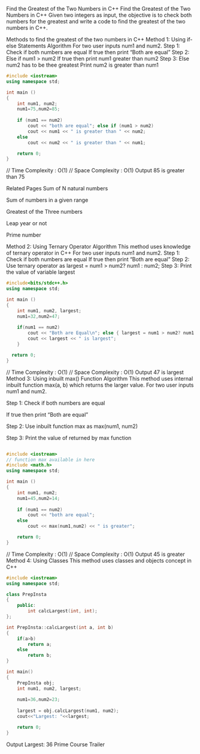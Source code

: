 Find the Greatest of the Two Numbers in C++
Find the Greatest of the Two Numbers in C++
Given two integers as input, the objective is to check both numbers for the greatest and write a code to find the greatest of the two numbers in C++.

Methods to find the greatest of the two numbers in C++
Method 1: Using if-else Statements
Algorithm
For two user inputs num1 and num2.
Step 1: Check if both numbers are equal
If true then print “Both are equal”
Step 2: Else if num1 > num2
If true then print num1 greater than num2
Step 3: Else num2 has to be thee greatest
Print num2 is greater than num1
```cpp
#include <iostream>
using namespace std;

int main ()
{
    int num1, num2;
    num1=75,num2=85;
 
    if (num1 == num2)
        cout << "both are equal"; else if (num1 > num2)
        cout << num1 << " is greater than " << num2;
    else
        cout << num2 << " is greater than " << num1;

    return 0;
}
```
// Time Complexity : O(1)
// Space Complexity : O(1)
Output
85 is greater than 75

Related Pages
Sum of N natural numbers

Sum of numbers in a given range
 
Greatest of the Three numbers

Leap year or not

Prime number

Method 2: Using Ternary Operator
Algorithm
This method uses knowledge of ternary operator in C++ For two user inputs num1 and num2.
Step 1: Check if both numbers are equal
If true then print “Both are equal”
Step 2: Use ternary operator as largest = num1 > num2? num1 : num2;
Step 3: Print the value of variable largest
```cpp
#include<bits/stdc++.h>
using namespace std;

int main ()
{
    int num1, num2, largest;
    num1=32,num2=47; 
 
    if(num1 == num2)
        cout << "Both are Equal\n"; else { largest = num1 > num2? num1 : num2;
        cout << largest << " is largest";
    }

  return 0;
}
```
// Time Complexity : O(1)
// Space Complexity : O(1)
Output
47 is largest
Method 3: Using inbuilt max() Function
Algorithm
This method uses internal inbuilt function max(a, b) which returns the larger value. For two user inputs num1 and num2.

Step 1: Check if both numbers are equal

If true then print “Both are equal”

Step 2: Use inbuilt function max as max(num1, num2)

Step 3: Print the value of returned by max function

```cpp

#include <iostream>  
// function max available in here
#include <math.h>
using namespace std;

int main ()
{
    int num1, num2;
    num1=45,num2=14;
 
    if (num1 == num2)
        cout << "both are equal";
    else
        cout << max(num1,num2) << " is greater";

    return 0;
}
```
// Time Complexity : O(1)
// Space Complexity : O(1)
Output
45 is greater
Method 4: Using Classes
This method uses classes and objects concept in C++
```cpp
#include <iostream> 
using namespace std;

class PrepInsta
{
    public:
        int calcLargest(int, int);
};

int PrepInsta::calcLargest(int a, int b)
{
    if(a>b)
        return a;
    else
        return b;
}

int main()
{
    PrepInsta obj;
    int num1, num2, largest;
    
    num1=36,num2=23;
    
    largest = obj.calcLargest(num1, num2);
    cout<<"Largest: "<<largest;

    return 0;
}

```
Output
Largest: 36
Prime Course Trailer


